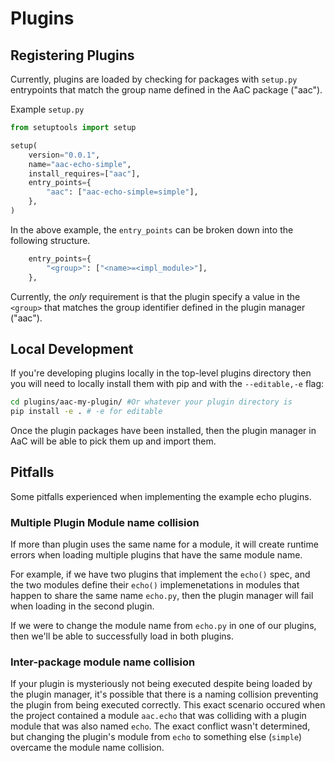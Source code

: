 # Plugins

## Registering Plugins
Currently, plugins are loaded by checking for packages with `setup.py` entrypoints that match the group name defined in the AaC package ("aac").

Example `setup.py`
```python
from setuptools import setup

setup(
    version="0.0.1",
    name="aac-echo-simple",
    install_requires=["aac"],
    entry_points={
        "aac": ["aac-echo-simple=simple"],
    },
)
```

In the above example, the `entry_points` can be broken down into the following structure.
```python
    entry_points={
        "<group>": ["<name>=<impl_module>"],
    },
```

Currently, the _only_ requirement is that the plugin specify a value in the `<group>` that matches the group identifier defined in the plugin manager ("aac").

## Local Development
If you're developing plugins locally in the top-level plugins directory then you will need to locally install them with pip and with the `--editable,-e` flag:
```bash
cd plugins/aac-my-plugin/ #Or whatever your plugin directory is
pip install -e . # -e for editable
```
Once the plugin packages have been installed, then the plugin manager in AaC will be able to pick them up and import them.

## Pitfalls
Some pitfalls experienced when implementing the example echo plugins.

### Multiple Plugin Module name collision
If more than plugin uses the same name for a module, it will create runtime errors when loading multiple plugins that have the same module name.

For example, if we have two plugins that implement the `echo()` spec, and the two modules define their `echo()` implemenetations in modules that happen to share the same name `echo.py`, then the plugin manager will fail when loading in the second plugin.

If we were to change the module name from `echo.py` in one of our plugins, then we'll be able to successfully load in both plugins.

### Inter-package module name collision
If your plugin is mysteriously not being executed despite being loaded by the plugin manager, it's possible that there is a naming collision preventing the plugin from being executed correctly. This exact scenario occured when the project contained a module `aac.echo` that was colliding with a plugin module that was also named `echo`. The exact conflict wasn't determined, but changing the plugin's module from `echo` to something else (`simple`) overcame the module name collision.
